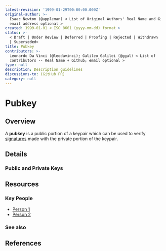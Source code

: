 ```yaml
---
latest-revision: '1999-01-29T00:00:00.000Z'
original-author: >-
  Isaac Newton (@appleman) < List of Original Authors' Real Name and Github;
  email address optional >
created: 1999-01-01 < ISO 8601 (yyyy-mm-dd) format >
status: >-
  < Draft | Under Review | Deferred | Proofing | Rejected | Withdrawn | Accepted
  | Superseded>
title: Pubkey
contributors: >-
  Leonardo Da Vinci (@leodavinci); Galileo Galilei (@ggal) < List of
  contributors -- Real Name + Github; email optional >
type: null
description: Description guidelines
discussions-to: (GitHub PR)
category: null
---
```


# Pubkey

## Overview

A **pubkey** is a public portion of a keypair which can be used to verify [signatures](signatures-on-lightning.md) made with the private portion of the keypair.

## Details

### Public and Private Keys



## Resources

### Key People

* [Person 1](pubkey.md)
* [Person 2](pubkey.md)

### See also

## References

